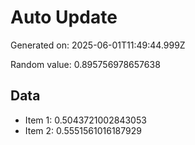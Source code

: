 # Auto Update

Generated on: 2025-06-01T11:49:44.999Z

Random value: 0.895756978657638

## Data

- Item 1: 0.5043721002843053
- Item 2: 0.5551561016187929
